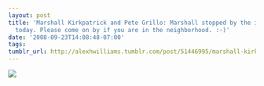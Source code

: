 ```yaml
---
layout: post
title: 'Marshall Kirkpatrick and Pete Grillo: Marshall stopped by the iterasi office
  today. Please come on by if you are in the neighborhood. :-)'
date: '2008-09-23T14:08:48-07:00'
tags: 
tumblr_url: http://alexhwilliams.tumblr.com/post/51446995/marshall-kirkpatrick-and-pete-grillo-marshall
---
```

<img src="http://24.media.tumblr.com/EXq6qISREe8kdznq86hPphjyo1_250.jpg"/>
